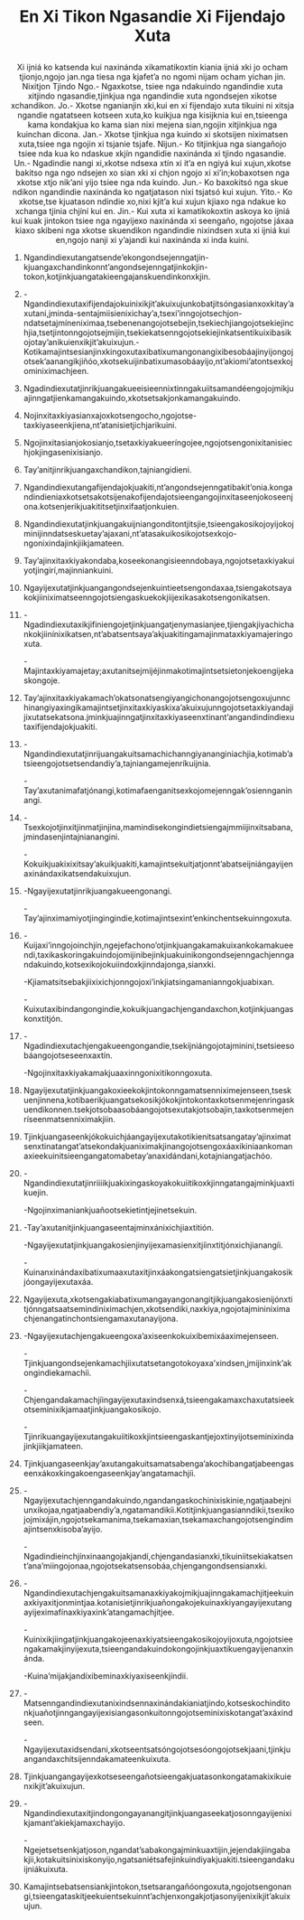 <h1 align='center'>En Xi Tikon Ngasandie Xi Fijendajo Xuta</h1>
<h2 align='center'></h2>
<p align='center'>Xi ijniá ko katsenda kui naxinánda xikamatikoxtin kiania ijniá xki jo ocham tjionjo,ngojo jan.nga tiesa nga kjafet’a no ngomi nijam ocham yichan jin.
Nixitjon Tjindo
Ngo.-
Ngaxkotse, tsiee nga ndakuindo ngandindie xuta xitjindo ngasandie,tjinkjua nga ngandindie xuta ngondsejen xikotse xchandikon.
Jo.-
Xkotse nganianjin xki,kui en xi fijendajo xuta tikuini ni xitsja ngandie ngatatseen kotseen xuta,ko kuikjua nga kisijknia kui en,tsieenga kama kondakjua ko kama sian nixi mejena sian,ngojin xitjinkjua nga kuinchan dicona.
Jan.-
Xkotse tjinkjua nga kuindo xi skotsijen niximatsen xuta,tsiee nga ngojin xi tsjanie tsjafe.
Nijun.-
Ko titjinkjua nga siangañojo tsiee nda kua ko ndaskue xkjín ngandidie naxinánda xi tjindo ngasandie.
Un.-
Ngadindie nangi xi,xkotse ndsexa xtín xi it’a en ngiyá kui xujun,xkotse bakitso nga ngo ndsejen xo sian xki xi chjon ngojo xi xi’in;kobaxotsen nga xkotse xtjo nik’ani yijo tsiee nga nda kuindo.
Jun.-
Ko baxokitsó nga skue ndikon ngandindie naxinánda ko ngatjatason nixi tsjatsó kui xujun.
Yito.-
Ko xkotse,tse kjuatason ndindie xo,nixi kjit’a kui xujun kjiaxo nga ndakue ko xchanga tjinia chjíní kui en.
Jin.-
Kui xuta xi kamatikokoxtin askoya ko ijniá kui kuak jintokon tsiee nga ngayijexo naxinánda xi seengaño, ngojotse jáxaa kiaxo skibeni nga xkotse skuendikon ngandindie nixindsen xuta xi ijniá kui en,ngojo nanji xi y’ajandi kui naxinánda xi inda kuini.</p>
<ol>
  <li>
    <p>Ngandindiexutangatsende’ekongondsejenngatjin-kjuangaxchandinkonnt’angondsejenngatjinkokjin-tokon,kotjinkjuangatakieengajanskuendinkonxkjin.</p>
  </li>
  <li>
    <p>-Ngandindiexutaxifijendajokuinixikjit’akuixujunkobatjitsóngasianxoxkitay’axutani,jminda-sentajmiisienixichay’a,tsexi’inngojotsechjon-ndatsetajmíneniximaa,tsebenenangojotsebejin,tsekiechjiangojotsekiejinchjia,tsetjintonngojotsejmijin,tsekiekatsenngojotsekiejinkatsentikuixibasikojotay’anikuienxikjit’akuixujun.-Kotikamajintsesianjinxkingoxutaxibatixumangonangixibesobáajinyijongojotsek’aanangikjiñóo,xkotsekuijinbatixumasobáayijo,nt’akiomi’atontsexkojominiximachjeen.</p>
  </li>
  <li>
    <p>Ngadindiexutatjinrikjuangakueeisieennixtinngakuiitsamandéengojojmikjuajinngatjienkamangakuindo,xkotsetsakjonkamangakuindo.</p>
  </li>
  <li>
    <p>Nojinxitaxkiyasianxajoxkotsengocho,ngojotse-taxkiyaseenkjiena,nt’atanisietjichjarikuini.</p>
  </li>
  <li>
    <p>Ngojinxitasianjokosianjo,tsetaxkiyakueeríngojee,ngojotsengonixitanisiechjokjingasenixisianjo.</p>
  </li>
  <li>
    <p>Tay’anitjinrikjuangaxchandikon,tajniangidieni.</p>
  </li>
  <li>
    <p>Ngandindiexutangafijendajokjuakiti,nt’angondsejenngatibakit’onia.kongandindieniaxkotsetsakotsijenakofijendajotsieengangojinxitaseenjokoseenjona.kotsenjerikjuakititsetjinxifaatjonkuien.</p>
  </li>
  <li>
    <p>Ngandindiexutatjinkjuangakuijniangonditontjitsjie,tsieengakosikojoyijokojminijinndatseskuetay’ajaxani,nt’atasakuikosikojotsexkojo-ngonixindajinkjiikjamateen.</p>
  </li>
  <li>
    <p>Tay’ajinxitaxkiyakondaba,koseekonangisieenndobaya,ngojotsetaxkiyakuiyotjingirí,majinniankuini.</p>
  </li>
  <li>
    <p>Ngayijexutatjinkjuangangondsejenkuintieetsengondaxaa,tsiengakotsayakokjiiniximatseenngojotsiengaskuekokjiijexikasakotsengonikatsen.</p>
  </li>
  <li>
    <p>-Ngadindiexutaxikjifiniengojetjinkjuangatjenymasianjee,tjiengakjiyachichankokjiinínixikatsen,nt’abatsentsaya’akjuakitingamajinmataxkiyamajeringoxuta.</p>
    <p>-Majintaxkiyamajetay;axutanitsejmijéjinmakotimajintsetsietonjekoengijekaskongoje.</p>
  </li>
  <li>
    <p>Tay’ajinxitaxkiyakamach’okatsonatsengiyangichonangojotsengoxujunnchinangiyaxingikamajintsetjinxitaxkiyaskixa’akuixujunngojotsetaxkiyandajijixutatsekatsona.jminkjuajinngatjinxitaxkiyaseenxtinant’angandindindiexutaxifijendajokjuakiti.</p>
  </li>
  <li>
    <p>-Ngandindiexutatjinrijuangakuitsamachichanngiyananginiachjia,kotimab’atsieengojotsetsendandiy’a,tajniangamejenríkuijnia.</p>
    <p>-Tay’axutanimafatjónangi,kotimafaenganitsexkojomejenngak’osiennganinangi.</p>
  </li>
  <li>
    <p>-Tsexkojotjinxitjinmatjinjina,mamindisekongindietsiengajmmiijinxitsabana,jmindasenjintajnianangini.</p>
    <p>-Kokuikjuakixixitsay’akuikjuakiti,kamajintsekuitjatjonnt’abatseijniángayijenaxinándaxikatsendakuixujun.</p>
  </li>
  <li>
    <p>-Ngayijexutatjinrikjuangakueengonangi.</p>
    <p>-Tay’ajinximamiyotjingingindie,kotimajintsexint’enkinchentsekuinngoxuta.</p>
  </li>
  <li>
    <p>-Kuijaxi’inngojoinchjín,ngejefachono’otjinkjuangakamakuixankokamakueendi,taxikaskoringakuindojomijinibejinkjuakuinikongondsejenngachjenngandakuindo,kotsexikojokuiindoxkjinndajonga,sianxki.</p>
    <p>-Kjiamatsitsebakjiixixichjonngojoxi’inkjiatsingamanianngokjuabixan.</p>
    <p>-Kuixutaxibindangongindie,kokuikjuangachjengandaxchon,kotjinkjuangaskonxtitjón.</p>
  </li>
  <li>
    <p>-Ngadindiexutachjengakueengongandie,tsekijniángojotajminini,tsetsieesobáangojotseseenxaxtín.</p>
    <p>-Ngojinxitaxkiyakamakjuaaxinngonixitikonngoxuta.</p>
  </li>
  <li>
    <p>Ngayijexutatjinkjuangakoxieekokjintokonngamatsenniximejenseen,tseskuenjinnena,kotibaerikjuangatsekosikjókokjintokontaxkotsenmejenringaskuendikonnen.tsekjotsobaasobáangojotsexutakjotsobajin,taxkotsenmejenríseenmatsenniximakjiin.</p>
  </li>
  <li>
    <p>Tjinkjuangaseenkjókokuichjáangayijexutakotikienitsatsangatay’ajinximatsenxtinatangat’atsekondakjuaniximakjinangojotsengoxáaxikiniaankomanaxieekuinitsieengangatomabetay’anaxidándani,kotajniangatjachóo.</p>
  </li>
  <li>
    <p>-Ngandindiexutatjinriiiikjuakixingaskoyakokuiitikoxkjinngatangajminkjuaxtikuejin.</p>
    <p>-Ngojinximaniankjuañootsekietintjejinetsekuin.</p>
  </li>
  <li>
    <p>-Tay’axutanitjinkjuangaseentajminxánixichjiaxtitión.</p>
    <p>-Ngayijexutatjinkjuangakosienjinyijexamasienxitjíinxtitjónxichjianangíi.</p>
    <p>-Kuinanxinándaxibatixumaaxutaxitjinxáakongatsiengatsietjinkjuangakosikjóongayijexutaxáa.</p>
  </li>
  <li>
    <p>Ngayijexuta,xkotsengakiabatixumangayangonangitjikjuangakosienijónxtitjónngatsaatsemindiniximachjen,xkotsendiki,naxkiya,ngojotajmininiximachjenangatinchontsiengamaxutanayijona.</p>
  </li>
  <li>
    <p>-Ngayijexutachjengakueengoxa’axiseenkokuixibemixáaximejenseen.</p>
    <p>-Tjinkjuangondsejenkamachjiixutatsetangotokoyaxa’xindsen,jmijinxink’akongindiekamachíi.</p>
    <p>-Chjengandakamachjíingayijexutaxindsenxá,tsieengakamaxchaxutatsieekotseminixikjamaatjinkjuangakosikojo.</p>
    <p>-Tjinrikuangayijexutangakuiitikoxkjintsieengaskantjejoxtinyijotseminixindajinkjiikjamateen.</p>
  </li>
  <li>
    <p>Tjinkjuangaseenkjay’axutangakuitsamatsabenga’akochibangatjabeengaseenxákoxkingakoengaseenkjay’angatamachjíi.</p>
  </li>
  <li>
    <p>-Ngayijexutachjenngandakuindo,ngandangaskochinixiskinie,ngatjaabejniunxikojaa,ngatjaabendiy’a,ngatamandikíi.Kotitjinkjuangasianndikii,tsexikojojmixájin,ngojotsekamanima,tsekamaxian,tsekamaxchangojotsengindimajintsenxkisoba’ayijo.</p>
    <p>-Ngadindieinchjínxinaangojakjandí,chjengandasianxki,tikuiniitsekiakatsent’ana’miingojonaa,ngojotsekatsensobáa,chjengangondsensianxki.</p>
  </li>
  <li>
    <p>-Ngandindiexutachjengakuitsamanaxkiyakojmikjuajinngakamachjitjeekuinaxkiyaxitjonmintjaa.kotanisietjinrikjuañongakojekuinaxkiyangayijexutangayijeximafínaxkiyaxink’atangamachjitjee.</p>
    <p>-Kuinixikjiingatjinkjuangakojeenaxkiyatsieengakosikojoyijoxuta,ngojotsieengakamakjinyijexuta,tsieengandakuindokongojinkjuaxtikuengayijenanxinánda.</p>
    <p>-Kuina’mijakjandíxibeminaxkiyaxiseenkjíndii.</p>
  </li>
  <li>
    <p>-Matsenngandindiexutanixindsennaxinándakianiatjindo,kotseskochinditonkjuañotjinngangayijexisiangasonkuitonngojotseminixiskotangat’axáxindseen.</p>
    <p>-Ngayijexutaxidsendani,xkotseentsatsóngojotsesóongojotsekjaani,tjinkjuangandaxchitsijenndakamateenkuixuta.</p>
  </li>
  <li>
    <p>Tjinkjuangangayijexkotseseengañotsieengakjuatasonkongatamakixikuienxikjit’akuixujun.</p>
  </li>
  <li>
    <p>-Ngandindiexutaxitjindongongayanangitjinkjuangaseekatjosonngayijenixikjamant’akiekjamaxchayijo.</p>
    <p>-Ngejetsetsenkjatjoson,ngandat’sabakongajminkuaxtijin,jejendakjiingabakjii,kotakuitsinixiskonyijo,ngatsaniétsafejinkuindiyakjuakiti.tsieengandakuijniákuixuta.</p>
    <p></p>
  </li>
  <li>
    <p>Kamajintsebatsensiankjintokon,tsetsarangañóongoxuta,ngojotsengonangi,tsieengataskitjeekuientsekuinnt’achjenxongakjotjasonyijenixikjit’akuixujun.</p>
  </li>
</ol>